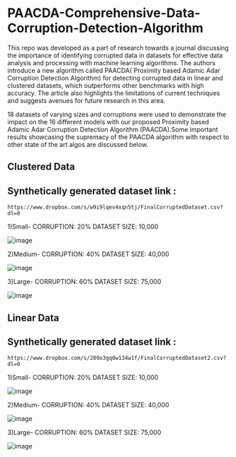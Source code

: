 # PAACDA-Comprehensive-Data-Corruption-Detection-Algorithm


This repo was developed as a part of research towards a journal discussing the importance of identifying corrupted data in datasets for effective data analysis and processing with machine learning algorithms. The authors introduce a new algorithm called PAACDA( Proximity based Adamic Adar Corruption Detection Algorithm) for detecting corrupted data in linear and clustered datasets, which outperforms other benchmarks with high accuracy. The article also highlights the limitations of current techniques and suggests avenues for future research in this area.

18 datasets of varying sizes and corruptions were used to demonstrate the impact on the 16 different models with our proposed Proximity based Adamic Adar Corruption Detection Algorithm (PAACDA).Some important results showcasing the supremacy of the PAACDA algorithm with respect to other state of the art algos are discussed below.

## Clustered Data

## Synthetically generated dataset link :
    https://www.dropbox.com/s/w9i9lqev4xqn5tj/FinalCorruptedDataset.csv?dl=0 


1)Small-
  CORRUPTION: 20%
  DATASET SIZE: 10,000


![image](https://user-images.githubusercontent.com/73294651/223133461-475cbd75-2701-420e-aa82-753f3bbb0eb6.png)


2)Medium-
  CORRUPTION: 40%
  DATASET SIZE: 40,000
  
  
  ![image](https://user-images.githubusercontent.com/73294651/223133773-946eca34-37a2-4736-8caf-f1d69c3e08fe.png)
  
3)Large-
  CORRUPTION: 60%
  DATASET SIZE: 75,000
  
  
  ![image](https://user-images.githubusercontent.com/73294651/223134043-5de533a8-f909-401b-b8c0-2ab03f7204f6.png)


## Linear Data
## Synthetically generated dataset link :
    https://www.dropbox.com/s/209o3gq0w134w1f/FinalCorruptedDataset2.csv?dl=0
    
    
1)Small-
 CORRUPTION: 20%
 DATASET SIZE: 10,000
 
![image](https://user-images.githubusercontent.com/73294651/223134524-02477401-ee2b-4bf0-9d19-a3e0df1fabc1.png)


2)Medium-
 CORRUPTION: 40%
 DATASET SIZE: 40,000
 
 ![image](https://user-images.githubusercontent.com/73294651/223134735-379cfcaa-d4c3-41dc-91d8-7ed3cb0e742b.png)


3)Large-
 CORRUPTION: 60%
 DATASET SIZE: 75,000
 
 
 ![image](https://user-images.githubusercontent.com/73294651/223134908-4ca70340-6e42-4999-8b30-e3ea05b1eb9a.png)
 




















